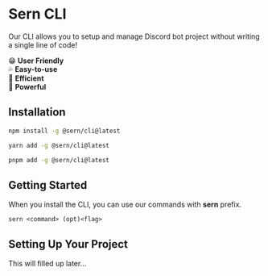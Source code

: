 # Sern CLI

Our CLI allows you to setup and manage Discord bot project without writing a single line of code!

😁 **User Friendly** <br>
💦 **Easy-to-use** <br>
🌱 **Efficient** <br>
💪 **Powerful** <br>

## Installation

```sh
npm install -g @sern/cli@latest
```

```sh
yarn add -g @sern/cli@latest
```

```sh
pnpm add -g @sern/cli@latest
```

## Getting Started

When you install the CLI, you can use our commands with **sern** prefix.

`sern <command> (opt)<flag>`


## Setting Up Your Project

This will filled up later...
